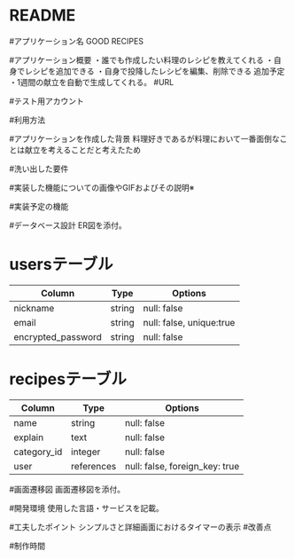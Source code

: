 # README

#アプリケーション名
GOOD RECIPES

#アプリケーション概要
・誰でも作成したい料理のレシピを教えてくれる
・自身でレシピを追加できる
・自身で投降したレシピを編集、削除できる
追加予定
・1週間の献立を自動で生成してくれる。
#URL

#テスト用アカウント

#利用方法

#アプリケーションを作成した背景
料理好きであるが料理において一番面倒なことは献立を考えることだと考えたため

#洗い出した要件

#実装した機能についての画像やGIFおよびその説明※

#実装予定の機能

#データベース設計	ER図を添付。
# usersテーブル
| Column             | Type   | Options                 |
| ------------------ | ------ | -----------             |
| nickname           | string | null: false             |
| email              | string | null: false, unique:true|
| encrypted_password | string | null: false             |

# recipesテーブル
| Column             | Type       | Options                       |
| ------             | ------     | -----------                   |
| name               | string     | null: false                   |
| explain            |  text      | null: false                   |
| category_id        | integer    | null: false                   |
| user               | references | null: false, foreign_key: true|
#画面遷移図	画面遷移図を添付。

#開発環境	使用した言語・サービスを記載。

#工夫したポイント
シンプルさと詳細画面におけるタイマーの表示
#改善点

#制作時間